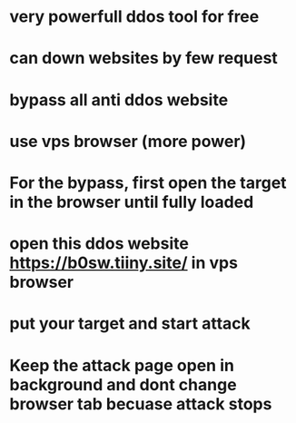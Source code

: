# very powerfull ddos tool for free
# can down websites by few request
# bypass all anti ddos website
# use vps browser (more power)
# For the bypass, first open the target in the browser until fully loaded
# open this ddos website https://b0sw.tiiny.site/ in vps browser
# put your target and start attack
# Keep the attack page open in background and dont change browser tab becuase attack stops

